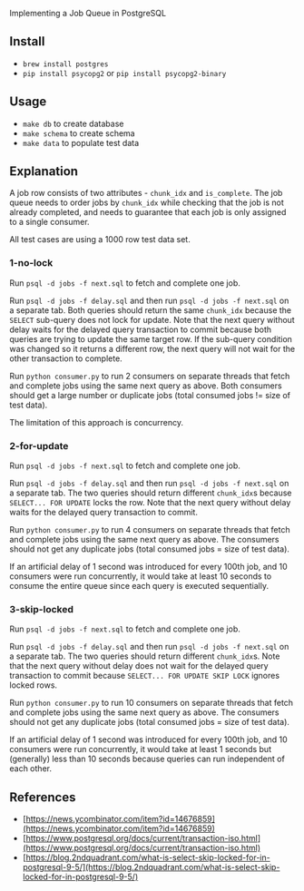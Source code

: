 Implementing a Job Queue in PostgreSQL

## Install

- `brew install postgres`
- `pip install psycopg2` or `pip install psycopg2-binary`

## Usage

- `make db` to create database
- `make schema` to create schema
- `make data` to populate test data

## Explanation

A job row consists of two attributes - `chunk_idx` and `is_complete`. The job queue needs to order jobs by `chunk_idx` while checking that the job is not already completed, and needs to guarantee that each job is only assigned to a single consumer.

All test cases are using a 1000 row test data set.

### 1-no-lock

Run `psql -d jobs -f next.sql` to fetch and complete one job.

Run `psql -d jobs -f delay.sql` and then run `psql -d jobs -f next.sql` on a separate tab. Both queries should return the same `chunk_idx` because the `SELECT` sub-query does not lock for update. Note that the next query without delay waits for the delayed query transaction to commit because both queries are trying to update the same target row. If the sub-query condition was changed so it returns a different row, the next query will not wait for the other transaction to complete.

Run `python consumer.py` to run 2 consumers on separate threads that fetch and complete jobs using the same next query as above. Both consumers should get a large number or duplicate jobs (total consumed jobs != size of test data).

The limitation of this approach is concurrency.

### 2-for-update

Run `psql -d jobs -f next.sql` to fetch and complete one job.

Run `psql -d jobs -f delay.sql` and then run `psql -d jobs -f next.sql` on a separate tab. The two queries should return different `chunk_idx`s because `SELECT... FOR UPDATE` locks the row. Note that the next query without delay waits for the delayed query transaction to commit.

Run `python consumer.py` to run 4 consumers on separate threads that fetch and complete jobs using the same next query as above. The consumers should not get any duplicate jobs (total consumed jobs = size of test data).

If an artificial delay of 1 second was introduced for every 100th job, and 10 consumers were run concurrently, it would take at least 10 seconds to consume the entire queue since each query is executed sequentially.

### 3-skip-locked

Run `psql -d jobs -f next.sql` to fetch and complete one job.

Run `psql -d jobs -f delay.sql` and then run `psql -d jobs -f next.sql` on a separate tab. The two queries should return different `chunk_idx`s. Note that the next query without delay does not wait for the delayed query transaction to commit because `SELECT... FOR UPDATE SKIP LOCK` ignores locked rows.

Run `python consumer.py` to run 10 consumers on separate threads that fetch and complete jobs using the same next query as above. The consumers should not get any duplicate jobs (total consumed jobs = size of test data).

If an artificial delay of 1 second was introduced for every 100th job, and 10 consumers were run concurrently, it would take at least 1 seconds but (generally) less than 10 seconds because queries can run independent of each other.

## References

- [https://news.ycombinator.com/item?id=14676859](https://news.ycombinator.com/item?id=14676859)
- [https://www.postgresql.org/docs/current/transaction-iso.html](https://www.postgresql.org/docs/current/transaction-iso.html)
- [https://blog.2ndquadrant.com/what-is-select-skip-locked-for-in-postgresql-9-5/](https://blog.2ndquadrant.com/what-is-select-skip-locked-for-in-postgresql-9-5/)
